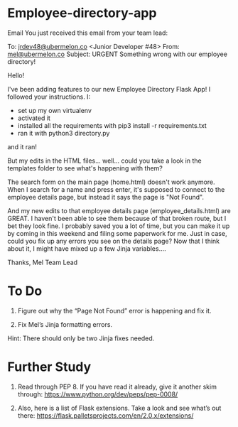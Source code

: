 # Employee-directory-app

Email
You just received this email from your team lead:

To: jrdev48@ubermelon.co <Junior Developer #48>
From: mel@ubermelon.co <Mel M>
Subject: URGENT Something wrong with our employee directory!

Hello!

I've been adding features to our new Employee Directory Flask App!
I followed your instructions. I:

- set up my own virtualenv
- activated it
- installed all the requirements with pip3 install -r requirements.txt
- ran it with python3 directory.py

and it ran!

But my edits in the HTML files... well... could you take a look in the
templates folder to see what's happening with them?

The search form on the main page (home.html) doesn't work anymore. When I
search for a name and press enter, it's supposed to connect to the employee
details page, but instead it says the page is "Not Found".

And my new edits to that employee details page (employee_details.html) are
GREAT. I haven't been able to see them because of that broken route, but I
bet they look fine. I probably saved you a lot of time, but you can make it
up by coming in this weekend and filing some paperwork for me. Just in case,
could you fix up any errors you see on the details page? Now that I think
about it, I might have mixed up a few Jinja variables....

Thanks,
Mel
Team Lead
# To Do
1. Figure out why the “Page Not Found” error is happening and fix it.

2. Fix Mel’s Jinja formatting errors.

Hint: There should only be two Jinja fixes needed.

# Further Study
1. Read through PEP 8. If you have read it already, give it another skim through: https://www.python.org/dev/peps/pep-0008/

2. Also, here is a list of Flask extensions. Take a look and see what’s out there: https://flask.palletsprojects.com/en/2.0.x/extensions/

